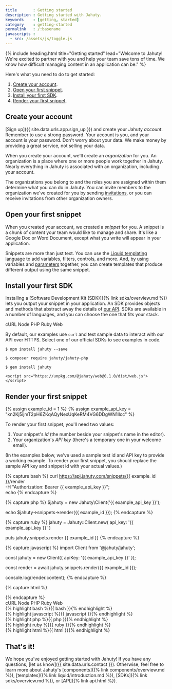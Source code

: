 ```yaml
---
title       : Getting started
description : Getting started with Jahuty.
keywords    : [getting, started]
category    : getting-started
permalink   : /:basename
javascripts :
  - src: /assets/js/toggle.js
---
```

{% include heading.html title="Getting started" lead="Welcome to Jahuty! We're excited to partner with you and help your team save tons of time. We know how difficult managing content in an application can be." %}

Here's what you need to do to get started:

1. [Create your account](#create-your-account).
1. [Open your first snippet](#open-your-first-snippet).
1. [Install your first SDK](#install-your-first-sdk).
1. [Render your first snippet](#render-your-first-snippet).

## Create your account

[Sign up]({{ site.data.urls.app.sign_up }}) and create your Jahuty _account_. Remember to use a strong password. Your account is you, and your account is your password. Don't worry about your data. We make money by providing a great service, not selling your data.

When you create your account, we'll create an _organization_ for you. An organization is a place where one or more people work together in Jahuty. Nearly everything in Jahuty is associated with an organization, including your account.

The organizations you belong to and the roles you are assigned within them determine what you can do in Jahuty. You can invite members to the organization we've created for you by sending [invitations](/components/invitations), or you can receive invitations from other organization owners.

## Open your first snippet

When you created your account, we created a _snippet_ for you. A snippet is a chunk of content your team would like to manage and share. It's like a Google Doc or Word Document, except what you write will appear in your application.

Snippets are more than just text. You can use the [Liquid templating language](/liquid/introduction) to add variables, filters, controls, and more. And, by using variables and [parameters](/liquid/parameters) together, you can create templates that produce different output using the same snippet.

## Install your first SDK

Installing a [Software Development Kit (SDK)]({% link sdks/overview.md %}) lets you output your snippet in your application. An SDK provides objects and methods that abstract away the details of [our API](/api). SDKs are available in a number of languages, and you can choose the one that fits your stack.

<div class="card mb-4">
  <div class="card-header">
    <nav class="nav nav-pills nav-fill">
      <a class="nav-link active" data-toggle-type="activity" data-toggle-language="bash">cURL</a>
      <a class="nav-link" data-toggle-type="activity" data-toggle-language="javascript">Node</a>
      <a class="nav-link" data-toggle-type="activity" data-toggle-language="php">PHP</a>
      <a class="nav-link" data-toggle-type="activity" data-toggle-language="ruby">Ruby</a>
      <a class="nav-link" data-toggle-type="activity" data-toggle-language="html">Web</a>
    </nav>
  </div>
  <div class="card-body text-muted">
    <p class="m-0" data-toggle-type="visibility" data-toggle-language="bash">
      By default, our examples use <code>curl</code> and test sample data to interact with our API over HTTPS. Select one of our official SDKs to see examples in code.
    </p>
    <p class="m-0" data-toggle-type="visibility" data-toggle-language="javascript">
      <code>$ npm install jahuty --save</code> <a href="https://github.com/jahuty/jahuty-node" target="_blank"><i class="fab fa-github ms-2"></i></a>
    </p>
    <p class="m-0" data-toggle-type="visibility" data-toggle-language="php">
      <code>$ composer require jahuty/jahuty-php</code> <a href="https://github.com/jahuty/jahuty-php" target="_blank"><i class="fab fa-github ms-2"></i></a>
    </p>
    <p class="m-0" data-toggle-type="visibility" data-toggle-language="ruby">
      <code>$ gem install jahuty</code> <a href="https://github.com/jahuty/jahuty-ruby" target="_blank"><i class="fab fa-github ms-2"></i></a>
    </p>
    <p class="m-0" data-toggle-type="visibility" data-toggle-language="html">
      <code>&lt;script src="https://unpkg.com/@jahuty/web@0.1.0/dist/web.js"&gt;&lt;/script&gt;</code> <a href="https://github.com/jahuty/jahuty-web" target="_blank"><i class="fab fa-github ms-2"></i></a>
    </p>
  </div>
</div>

## Render your first snippet

{% assign example_id = 1 %}
{% assign example_api_key = "kn2Kj5ijmT2pH6ZKqAQyNexUqKeRM4VG6DDgWN1lIcc" %}

To render your first snippet, you'll need two values:

1. Your snippet's _id_ (the number beside your snippet's name in the editor).
1. Your organization's _API key_ (there's a temporary one in your welcome email).

(In the examples below, we've used a sample test id and API key to provide a working example. To render your first snippet, you should replace the sample API key and snippet id with your actual values.)

{% capture bash %}
curl https://api.jahuty.com/snippets/{{ example_id }}/render \
  -H "Authorization: Bearer {{ example_api_key }}"; \
  echo
{% endcapture %}

{% capture php %}
$jahuty = new Jahuty\Client('{{ example_api_key }}');

echo $jahuty->snippets->render({{ example_id }});
{% endcapture %}

{% capture ruby %}
jahuty = Jahuty::Client.new(
  api_key: '{{ example_api_key }}'
)

puts jahuty.snippets.render {{ example_id }}
{% endcapture %}

{% capture javascript %}
import Client from '@jahuty/jahuty';

const jahuty = new Client({ apiKey: '{{ example_api_key }}' });

const render = await jahuty.snippets.render({{ example_id }});

console.log(render.content);
{% endcapture %}

{% capture html %}
<!doctype html>
<html>
  <head>
  <script src="https://unpkg.com/axios/dist/axios.min.js"></script>
  <script src="https://unpkg.com/@jahuty/web@0.1.0/dist/web.js"></script>
    <script>
      window.addEventListener('load', function () {
        jahuty('{{ example_api_key }}');
      });
    </script>
  </head>
  <body>
    <div data-snippet-id="{{ example_id }}"></div>
  </body>
</html>
{% endcapture %}

<div class="card mb-4">
  <div class="card-header">
    <nav class="nav nav-pills nav-fill">
      <a class="nav-link active" data-toggle-type="activity" data-toggle-language="bash">cURL</a>
      <a class="nav-link" data-toggle-type="activity" data-toggle-language="javascript">Node</a>
      <a class="nav-link" data-toggle-type="activity" data-toggle-language="php">PHP</a>
      <a class="nav-link" data-toggle-type="activity" data-toggle-language="ruby">Ruby</a>
      <a class="nav-link" data-toggle-type="activity" data-toggle-language="html">Web</a>
    </nav>
  </div>
  <div class="card-body text-muted">
    <div data-toggle-type="visibility" data-toggle-language="bash">
      {% highlight bash %}{{ bash }}{% endhighlight %}
    </div>
    <div data-toggle-type="visibility" data-toggle-language="javascript">
      {% highlight javascript %}{{ javascript }}{% endhighlight %}
    </div>
    <div data-toggle-type="visibility" data-toggle-language="php">
      {% highlight php %}{{ php }}{% endhighlight %}
    </div>
    <div data-toggle-type="visibility" data-toggle-language="ruby">
      {% highlight ruby %}{{ ruby }}{% endhighlight %}
    </div>
    <div data-toggle-type="visibility" data-toggle-language="html">
      {% highlight html %}{{ html }}{% endhighlight %}
    </div>
  </div>
</div>

## That's it!

We hope you've enjoyed getting started with Jahuty! If you have any questions, [let us know]({{ site.data.urls.contact }}). Otherwise, feel free to learn more about Jahuty's [components]({% link components/overview.md %}), [templates]({% link liquid/introduction.md %}), [SDKs]({% link sdks/overview.md %}), or [API]({% link api.html %}).
